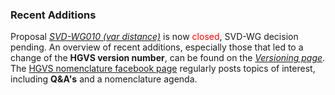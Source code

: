 ### Recent Additions

Proposal [_SVD-WG010 (var distance)_](/background/consultation/SVD-WG010/) is now <font color="red">closed</font>, SVD-WG decision pending.
An overview of recent additions, especially those that led to a change of the **HGVS version number**, can be found on the [_Versioning page_](/versioning).
The [HGVS nomenclature facebook page](https://www.facebook.com/HGVSmutnomen) regularly posts topics of interest, including **Q&A's** and a nomenclature agenda.
